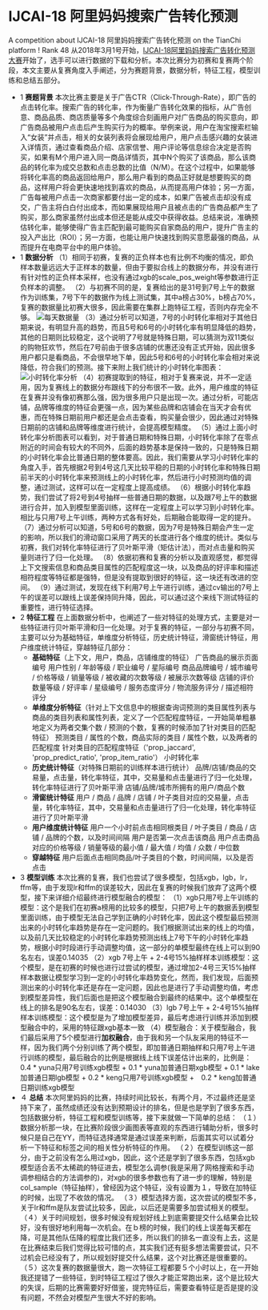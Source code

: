 # IJCAI-18 阿里妈妈搜索广告转化预测
A competition about IJCAI-18 阿里妈妈搜索广告转化预测 on the TianChi platform ! Rank 48
  从2018年3月1号开始，[IJCAI-18阿里妈妈搜索广告转化预测大赛](https://tianchi.aliyun.com/competition/introduction.htm?spm=5176.100150.711.6.50d52009HO5leS&raceId=231647)开始了，选手可以进行数据的下载和分析。本次比赛分为初赛和复赛两个阶段，本文主要从复赛角度入手阐述，分为赛题背景，数据分析，特征工程，模型训练和总结五部分。
* 1 **赛题背景**
  本次比赛主要是关于广告CTR（Click-Through-Rate），即广告的点击转化率。搜索广告的转化率，作为衡量广告转化效果的指标，从广告创意、商品品质、商店质量等多个角度综合刻画用户对广告商品的购买意向，即广告商品被用户点击后产生购买行为的概率。举例来说，用户在淘宝搜索栏输入“女装”并点击，相关的女装列表将会展现给用户，用户点击感兴趣的女装进入详情页，通过查看商品介绍、店家信誉、用户评论等信息综合决定是否购买，如果有M个用户进入同一商品详情页，其中N个购买了该商品，那么该商品的转化率为成交总数和点击总数的比值（N/M）。在这个过程中，如果能够将转化率高的商品返回给用户，那么用户看到的商品正好就是想要购买的商品，这样用户将会更快速地找到喜欢的商品，从而提高用户体验；另一方面，广告每被用户点击一次商家都要付出一定的成本，如果广告被点击却没有成交，广告主将白白付出成本，而如果展现给用户且被点击的广告商品都产生了购买，那么商家虽然付出成本但还是能从成交中获得收益。总结来说，准确预估转化率，能够使得广告主匹配到最可能购买自家商品的用户，提升广告主的投入产出比（ROI）；另一方面，也能让用户快速找到购买意愿最强的商品，从而提升在电商平台中的用户体验。
* 1 **数据分析**
（1）相同于初赛，复赛的正负样本也有比例不均衡的情况，即负样本数量远远大于正样本的数量，但由于要拟合线上的数据分布，并没有进行有针对性的正负样本采样，也没有通过xgb的scale_pos_weight等参数进行正负样本的调整。
（2）与初赛不同的是，复赛给出的是31号到7号上午的数据作为训练集，7号下午的数据作为线上测试集，其中a榜占30%，b榜占70%，复赛的数据量比初赛大很多，因此需要在集群上跑特征工程，否则内存完全不够。
  ![每天数据量](https://upload-images.jianshu.io/upload_images/12207295-79ba06278dc1a220.png?imageMogr2/auto-orient/strip%7CimageView2/2/w/1240)
  （3）通过分析可以知道，7号的小时转化率相对于其他日期来说，有明显升高的趋势，而且5号和6号的小时转化率有明显降低的趋势，其他的日期则比较稳定，这个说明了7号就是特殊日期，可以猜测为双11类似的购物狂欢节，然后在7号前由于很多店铺的优惠还没有正式开始，因此很多用户都只是看商品，不会很早地下单，因此5号和6号的小时转化率会相对来说降低，符合我们的预测。接下来附上我们统计的小时转化率图表：
  ![小时转化率分析](https://upload-images.jianshu.io/upload_images/12207295-46f73f73cb1a5d18.png?imageMogr2/auto-orient/strip%7CimageView2/2/w/1240)
  （4）初赛提取到的特征，相对于复赛来说，并不一定适用，因为复赛线上的数据分布跟线下的分布很不一致。此外，用户维度的特征在复赛并没有像初赛那么强，因为很多用户只是出现一次。通过分析，可能店铺，品牌等维度的特征会更强一点，因为某些品牌和店铺会在当天才会有优惠，而在特殊日期前用户都还是会点击查看，购买量会很少，因此通过对特殊日期前的店铺和品牌等维度进行统计，会提高模型精度。
（5）通过上面小时转化率分析图表可以看到，对于普通日期和特殊日期，小时转化率除了在零点附近的时间会有较大的不同外，后面的趋势基本是保持一致的，只是特殊日期的小时转化率会比普通日期的整体要高。因此，我们需要从学习小时转化率的角度入手，首先根据2号到4号这几天比较平稳的日期的小时转化率和特殊日期前半天的小时转化率来预测线上的小时转化率，然后进行小时预测均值的调整，通过测试，这样可以在一定程度上提高成绩。
（6）根据小时转化率趋势，我们尝试了将2号到4号抽样一些普通日期的数据，以及跟7号上午的数据进行合并，加入到模型里面训练，这样在一定程度上可以学习到小时转化率。相比与只用7号上午训练，两种方式各有好处，后期融合能取得一定的提升。
（7）通过分析可以知道，5号和6号的数据，因为7号是特殊日期会产生一定的影响，所以我们的滑动窗口采用了两天的长度进行各个维度的统计。类似与初赛，我们对转化率特征进行了贝叶斯平滑（矩估计法），而对点击量和购买量则进行了归一化处理。
（8）依据初赛和复赛的分析以及直观感觉，都觉得上下文搜索信息和商品类目属性的匹配程度这一块，以及商品的好评率和描述相符程度等特征都是强特，但是没有提取到很好的特征，这一块还有改进的空间。
（9）通过测试，发现在线下利用7号上午进行训练，通过cv输出的7号上午的误差可以跟线上误差保持同升降，因此，可以通过这个来线下测试特征的重要性，进行特征选择。
* 2 **特征工程**
在上面数据分析中，也阐述了一些对特征的处理方式，主要是对一些特征进行贝叶斯平滑和归一化处理。对于复赛的特征，一部分与初赛不同，主要可以分为基础特征，单维度分析特征，历史统计特征，滑窗统计特征，用户维度统计特征，穿越特征几部分：
  * **基础特征**（上下文，用户，商品，店铺维度的特征）
 广告商品的展示页面编号
用户性别 / 年龄等级 / 职业编号 / 星际编号
商品品牌编号 / 城市编号 / 价格等级 / 销量等级 / 被收藏的次数等级 / 被展示次数等级
店铺的评价数量等级 / 好评率 / 星级编号 / 服务态度评分 / 物流服务评分 / 描述相符评分
  * **单维度分析特征**（针对上下文信息中的根据查询词预测的类目属性列表与商品的类目列表和属性列表，定义了一个匹配程度特征，一开始简单粗暴地定义为两者交集个数 / 预测的个数，复赛的时候添加了针对类目的匹配特征）
预测类目 / 属性的个数，商品实际的类目 / 属性个数，以及两者的匹配程度
针对类目的匹配程度特征（'prop_jaccard', 'prop_predict_ratio', 'prop_item_ratio'）
小时转化率
  *  **历史统计特征**（对特殊日期前的训练样本进行统计）
品牌/店铺/商品的交易量，点击量，转化率特征，其中，交易量和点击量进行了归一化处理，转化率特征进行了贝叶斯平滑
店铺/品牌/城市所拥有的用户/商品个数
  *  **滑窗统计特征**
用户 / 商品 / 品牌 / 店铺 / 叶子类目对应的交易量，点击量，转化率特征，其中，交易量和点击量进行了归一化处理，转化率特征进行了贝叶斯平滑
  *  **用户维度统计特征**
用户一个小时前点击相同根类目 / 叶子类目 / 商品 / 店铺 / 品牌的个数，以及时间间隔
用户是否第一次点击该商品
用户点击商品对应的价格等级 / 销量等级的最小值 / 最大值 / 均值 / 众数 / 中位数
  *  **穿越特征**
用户后面点击相同商品/叶子类目的个数，时间间隔，以及是否点击
* 3 **模型训练**
本次比赛的复赛，我们也尝试了很多模型，包括xgb，lgb，lr，ffm等，由于发现lr和ffm的误差较大，因此在复赛的时候我们放弃了这两个模型，接下来详细介绍最终进行模型融合的模型：
  （1）xgb只用7号上午训练的模型：这个是我们在初赛a榜用的比较多的模型，只把7号上午的数据丢到模型里面训练，由于模型无法自己学到正确的小时转化率，因此这个模型最后预测出来的小时转化率趋势是存在一定问题的。我们根据测试出来的线上的均值，以及前几天比较稳定的小时转化率趋势预测出线上7号下午的小时转化率趋势，根据小时时段进行手动调整均值，这一部分的单模型最终在线上可以到90名左右，误差0.14035
  （2）xgb 7号上午 + 2-4号15%抽样样本训练模型：这个模型，是在初赛的时候也进行过尝试的模型，通过增加2-4号三天15%抽样样本数据让模型学习到一定的小时转化率趋势变化，然而，我们发现，后面预测出来的小时转化率还是存在一定问题，因此也是进行了手动调整均值，考虑到模型差异性，我们后面也是把这个模型融合到最终的结果中。这个单模型在线上的排名是90名左右，误差：0.14030
  （3）lgb 7号上午 + 2-4号15%抽样样本训练模型：这个模型是为了增加模型差异，最后考虑进行训练并添加到模型融合中的，采用的特征跟xgb基本一致
  （4）模型融合：关于模型融合，我们最后采用了5个模型进行**加权融合**，由于我和另一个队友采用的特征不一样，因为我们两个分别训练了两个模型，即加普通日期抽样和只用7号上午进行训练的模型，最后融合的比例是根据线上线下误差估计出来的，比例是：0.4 * yuna只用7号训练xgb模型 + 0.1 * yuna加普通日期xgb模型 + 0.1 * lake加普通日期lgb模型 + 0.2 * keng只用7号训练xgb模型 +　0.2 * keng加普通日期训练xgb模型
* ４ **总结**
本次阿里妈妈的比赛，持续时间比较长，有两个月，不过最终还是坚持下来了，虽然成绩还没有达到预期设计的排名，但是也是学到了很多东西，包括数据分析，特征工程和模型训练等，接下来就做一下简单的总结：
  （１）数据分析那一块，在比赛阶段很少画图表等直观的东西进行辅助分析，很多时候只是自己在YY，而特征选择通常是通过误差来判断，后面其实可以试着分析一下特征和标签之间的相关性分析特征的作用。
  （２）在模型训练这一部分，由于之前没有怎么用过xgb，因此，这个还是学到了很多东西，包括xgb模型适合丢不太稀疏的特征进去，模型怎么调参(我是采用了网格搜索和手动调参相结合的方法调参的)，对xgb的很多参数也有了进一步的理解，特别是col_sample（特征抽样），曾经因为这个特征，没有设置为１，导致在加特征的时候，出现了不收敛的情况。
  （３）模型选择方面，这次尝试的模型不多，关于lr和ffm是队友尝试比较多，因此，以后还是需要多加尝试相关的模型。
  （４）关于时间规划，很多时候没有规划好线上到底需要提交什么结果会比较好，没有很好地利用每一次机会。在ｂ榜的时候，我们的线上误差每天都在降，可是其他队伍降的程度比我们还多，所以我们的排名一直没有上去，这是在比赛结束后我们觉得比较可惜的点，其实我们还有挺多想法需要尝试，只不过机会已经没有了，所以规划好提交什么结果，这个对比赛还是很重要的。
  （５）这次复赛的数据量很大，跑一次特征工程都要５个小时以上，在一开始我还提错了一些特征，到时特征工程过了很久才能正常跑出来，这个是比较大的失误，后期的比赛需要好好借鉴，提完特征后，需要查看特征是否是提的没有问题，不然会对模型产生很大不好的影响。
